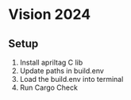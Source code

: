 # Vision 2024

## Setup
 1. Install apriltag C lib
 2. Update paths in build.env
 3. Load the build.env into terminal
 4. Run Cargo Check